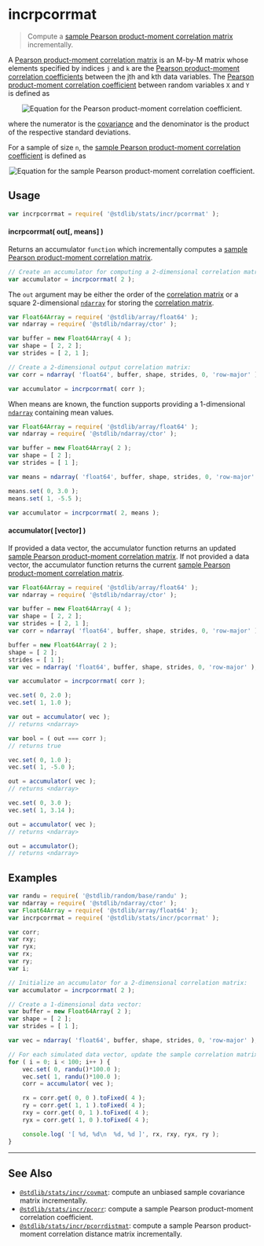 <!--

@license Apache-2.0

Copyright (c) 2018 The Stdlib Authors.

Licensed under the Apache License, Version 2.0 (the "License");
you may not use this file except in compliance with the License.
You may obtain a copy of the License at

   http://www.apache.org/licenses/LICENSE-2.0

Unless required by applicable law or agreed to in writing, software
distributed under the License is distributed on an "AS IS" BASIS,
WITHOUT WARRANTIES OR CONDITIONS OF ANY KIND, either express or implied.
See the License for the specific language governing permissions and
limitations under the License.

-->

# incrpcorrmat

> Compute a [sample Pearson product-moment correlation matrix][pearson-correlation] incrementally.

<section class="intro">

A [Pearson product-moment correlation matrix][pearson-correlation] is an M-by-M matrix whose elements specified by indices `j` and `k` are the [Pearson product-moment correlation coefficients][pearson-correlation] between the jth and kth data variables. The [Pearson product-moment correlation coefficient][pearson-correlation] between random variables `X` and `Y` is defined as

<!-- <equation class="equation" label="eq:pearson_correlation_coefficient" align="center" raw="\rho_{X,Y} = \frac{\operatorname{cov}(X,Y)}{\sigma_X \sigma_Y}" alt="Equation for the Pearson product-moment correlation coefficient."> -->

<div class="equation" align="center" data-raw-text="\rho_{X,Y} = \frac{\operatorname{cov}(X,Y)}{\sigma_X \sigma_Y}" data-equation="eq:pearson_correlation_coefficient">
    <img src="https://cdn.jsdelivr.net/gh/stdlib-js/stdlib@49d8cabda84033d55d7b8069f19ee3dd8b8d1496/lib/node_modules/@stdlib/stats/incr/pcorrmat/docs/img/equation_pearson_correlation_coefficient.svg" alt="Equation for the Pearson product-moment correlation coefficient.">
    <br>
</div>

<!-- </equation> -->

where the numerator is the [covariance][covariance] and the denominator is the product of the respective standard deviations.

For a sample of size `n`, the [sample Pearson product-moment correlation coefficient][pearson-correlation] is defined as

<!-- <equation class="equation" label="eq:sample_pearson_correlation_coefficient" align="center" raw="r = \frac{\sum_{i=0}^{n-1} (x_i - \bar{x})(y_i - \bar{y})}{\sqrt{\sum_{i=0}^{n-1} (x_i - \bar{x})^2} \sqrt{\sum_{i=0}^{n-1} (y_i - \bar{y})^2}}" alt="Equation for the sample Pearson product-moment correlation coefficient."> -->

<div class="equation" align="center" data-raw-text="r = \frac{\sum_{i=0}^{n-1} (x_i - \bar{x})(y_i - \bar{y})}{\sqrt{\sum_{i=0}^{n-1} (x_i - \bar{x})^2} \sqrt{\sum_{i=0}^{n-1} (y_i - \bar{y})^2}}" data-equation="eq:sample_pearson_correlation_coefficient">
    <img src="https://cdn.jsdelivr.net/gh/stdlib-js/stdlib@49d8cabda84033d55d7b8069f19ee3dd8b8d1496/lib/node_modules/@stdlib/stats/incr/pcorrmat/docs/img/equation_sample_pearson_correlation_coefficient.svg" alt="Equation for the sample Pearson product-moment correlation coefficient.">
    <br>
</div>

<!-- </equation> -->

</section>

<!-- /.intro -->

<section class="usage">

## Usage

```javascript
var incrpcorrmat = require( '@stdlib/stats/incr/pcorrmat' );
```

#### incrpcorrmat( out\[, means] )

Returns an accumulator `function` which incrementally computes a [sample Pearson product-moment correlation matrix][pearson-correlation].

```javascript
// Create an accumulator for computing a 2-dimensional correlation matrix:
var accumulator = incrpcorrmat( 2 );
```

The `out` argument may be either the order of the [correlation matrix][pearson-correlation] or a square 2-dimensional [`ndarray`][@stdlib/ndarray/ctor] for storing the [correlation matrix][pearson-correlation].

```javascript
var Float64Array = require( '@stdlib/array/float64' );
var ndarray = require( '@stdlib/ndarray/ctor' );

var buffer = new Float64Array( 4 );
var shape = [ 2, 2 ];
var strides = [ 2, 1 ];

// Create a 2-dimensional output correlation matrix:
var corr = ndarray( 'float64', buffer, shape, strides, 0, 'row-major' );

var accumulator = incrpcorrmat( corr );
```

When means are known, the function supports providing a 1-dimensional [`ndarray`][@stdlib/ndarray/ctor] containing mean values.

```javascript
var Float64Array = require( '@stdlib/array/float64' );
var ndarray = require( '@stdlib/ndarray/ctor' );

var buffer = new Float64Array( 2 );
var shape = [ 2 ];
var strides = [ 1 ];

var means = ndarray( 'float64', buffer, shape, strides, 0, 'row-major' );

means.set( 0, 3.0 );
means.set( 1, -5.5 );

var accumulator = incrpcorrmat( 2, means );
```

#### accumulator( \[vector] )

If provided a data vector, the accumulator function returns an updated [sample Pearson product-moment correlation matrix][pearson-correlation]. If not provided a data vector, the accumulator function returns the current [sample Pearson product-moment correlation matrix][pearson-correlation].

```javascript
var Float64Array = require( '@stdlib/array/float64' );
var ndarray = require( '@stdlib/ndarray/ctor' );

var buffer = new Float64Array( 4 );
var shape = [ 2, 2 ];
var strides = [ 2, 1 ];
var corr = ndarray( 'float64', buffer, shape, strides, 0, 'row-major' );

buffer = new Float64Array( 2 );
shape = [ 2 ];
strides = [ 1 ];
var vec = ndarray( 'float64', buffer, shape, strides, 0, 'row-major' );

var accumulator = incrpcorrmat( corr );

vec.set( 0, 2.0 );
vec.set( 1, 1.0 );

var out = accumulator( vec );
// returns <ndarray>

var bool = ( out === corr );
// returns true

vec.set( 0, 1.0 );
vec.set( 1, -5.0 );

out = accumulator( vec );
// returns <ndarray>

vec.set( 0, 3.0 );
vec.set( 1, 3.14 );

out = accumulator( vec );
// returns <ndarray>

out = accumulator();
// returns <ndarray>
```

</section>

<!-- /.usage -->

<section class="notes">

</section>

<!-- /.notes -->

<section class="examples">

## Examples

<!-- eslint no-undef: "error" -->

```javascript
var randu = require( '@stdlib/random/base/randu' );
var ndarray = require( '@stdlib/ndarray/ctor' );
var Float64Array = require( '@stdlib/array/float64' );
var incrpcorrmat = require( '@stdlib/stats/incr/pcorrmat' );

var corr;
var rxy;
var ryx;
var rx;
var ry;
var i;

// Initialize an accumulator for a 2-dimensional correlation matrix:
var accumulator = incrpcorrmat( 2 );

// Create a 1-dimensional data vector:
var buffer = new Float64Array( 2 );
var shape = [ 2 ];
var strides = [ 1 ];

var vec = ndarray( 'float64', buffer, shape, strides, 0, 'row-major' );

// For each simulated data vector, update the sample correlation matrix...
for ( i = 0; i < 100; i++ ) {
    vec.set( 0, randu()*100.0 );
    vec.set( 1, randu()*100.0 );
    corr = accumulator( vec );

    rx = corr.get( 0, 0 ).toFixed( 4 );
    ry = corr.get( 1, 1 ).toFixed( 4 );
    rxy = corr.get( 0, 1 ).toFixed( 4 );
    ryx = corr.get( 1, 0 ).toFixed( 4 );

    console.log( '[ %d, %d\n  %d, %d ]', rx, rxy, ryx, ry );
}
```

</section>

<!-- /.examples -->

<!-- Section for related `stdlib` packages. Do not manually edit this section, as it is automatically populated. -->

<section class="related">

* * *

## See Also

-   <span class="package-name">[`@stdlib/stats/incr/covmat`][@stdlib/stats/incr/covmat]</span><span class="delimiter">: </span><span class="description">compute an unbiased sample covariance matrix incrementally.</span>
-   <span class="package-name">[`@stdlib/stats/incr/pcorr`][@stdlib/stats/incr/pcorr]</span><span class="delimiter">: </span><span class="description">compute a sample Pearson product-moment correlation coefficient.</span>
-   <span class="package-name">[`@stdlib/stats/incr/pcorrdistmat`][@stdlib/stats/incr/pcorrdistmat]</span><span class="delimiter">: </span><span class="description">compute a sample Pearson product-moment correlation distance matrix incrementally.</span>

</section>

<!-- /.related -->

<!-- Section for all links. Make sure to keep an empty line after the `section` element and another before the `/section` close. -->

<section class="links">

[pearson-correlation]: https://en.wikipedia.org/wiki/Pearson_correlation_coefficient

[covariance]: https://en.wikipedia.org/wiki/Covariance

[@stdlib/ndarray/ctor]: https://github.com/stdlib-js/stdlib/tree/develop/lib/node_modules/%40stdlib/ndarray/ctor

<!-- <related-links> -->

[@stdlib/stats/incr/covmat]: https://github.com/stdlib-js/stdlib/tree/develop/lib/node_modules/%40stdlib/stats/incr/covmat

[@stdlib/stats/incr/pcorr]: https://github.com/stdlib-js/stdlib/tree/develop/lib/node_modules/%40stdlib/stats/incr/pcorr

[@stdlib/stats/incr/pcorrdistmat]: https://github.com/stdlib-js/stdlib/tree/develop/lib/node_modules/%40stdlib/stats/incr/pcorrdistmat

<!-- </related-links> -->

</section>

<!-- /.links -->
